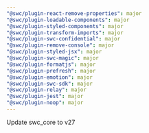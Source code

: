 ```yaml
---
"@swc/plugin-react-remove-properties": major
"@swc/plugin-loadable-components": major
"@swc/plugin-styled-components": major
"@swc/plugin-transform-imports": major
"@swc/plugin-swc-confidential": major
"@swc/plugin-remove-console": major
"@swc/plugin-styled-jsx": major
"@swc/plugin-swc-magic": major
"@swc/plugin-formatjs": major
"@swc/plugin-prefresh": major
"@swc/plugin-emotion": major
"@swc/plugin-swc-sdk": major
"@swc/plugin-relay": major
"@swc/plugin-jest": major
"@swc/plugin-noop": major
---
```


Update swc_core to v27
